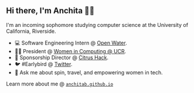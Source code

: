 ## Hi there, I'm Anchita 👋🏼 

I'm an incoming sophomore studying computer science at the University of California, Riverside.

- 💻 Software Engineering Intern @ [Open Water](https://openwatervc.com/).
- 👩‍💻 President @ [Women in Computing @ UCR](https://winc.cs.ucr.edu/#home).
- 🍊 Sponsorship Director @ [Citrus Hack](https://citrushack.com/).
- 🐦 #Earlybird @ [Twitter](https://twitter.com/TwitterU/status/1263916510688325632).
- 💬 Ask me about spin, travel, and empowering women in tech.

Learn more about me @ [`anchitab.github.io`](https://anchitab.github.io/)

<!--
**anchitab/anchitab** is a ✨ _special_ ✨ repository because its `README.md` (this file) appears on your GitHub profile.

Here are some ideas to get you started:

- 🔭 I’m currently working on ...
- 🌱 I’m currently learning ...
- 👯 I’m looking to collaborate on ...
- 🤔 I’m looking for help with ...
- 💬 Ask me about ...
- 📫 How to reach me: ...
- 😄 Pronouns: ...
- ⚡ Fun fact: ...
-->

